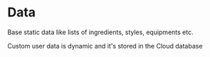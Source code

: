 # Data #

Base static data like lists of ingredients, styles, equipments etc.

Custom user data is dynamic and it's stored in the Cloud database